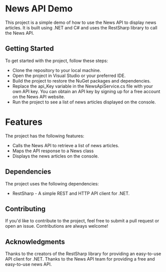 # News API Demo
This project is a simple demo of how to use the News API to display news articles. It is built using .NET and C# and uses the RestSharp library to call the News API.

## Getting Started
To get started with the project, follow these steps:

* Clone the repository to your local machine.
* Open the project in Visual Studio or your preferred IDE.
* Build the project to restore the NuGet packages and dependencies.
* Replace the api_Key variable in the NewsApiService.cs file with your own API key. You can obtain an API key by signing up for a free account on the News API website.
* Run the project to see a list of news articles displayed on the console.
# Features
The project has the following features:

* Calls the News API to retrieve a list of news articles.
* Maps the API response to a News class
* Displays the news articles on the console.
## Dependencies
The project uses the following dependencies:

* RestSharp - A simple REST and HTTP API client for .NET.
## Contributing
If you'd like to contribute to the project, feel free to submit a pull request or open an issue. Contributions are always welcome!

## Acknowledgments
Thanks to the creators of the RestSharp library for providing an easy-to-use API client for .NET.
Thanks to the News API team for providing a free and easy-to-use news API.
